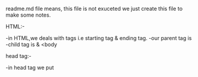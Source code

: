 readme.md file means, this file is not exuceted we just create this file to make some notes.

HTML:-

-in HTML,we deals with tags i.e starting tag & ending tag.
-our parent tag is <html></html>
-child tag is <head></head> & <body</body>


head tag:-

-in head tag we put <title> tag for give the title of the web page.
-in head tag we also give some external css link over here.

Body tag:-

-in body tag give all web page code in this file whatever we see in the screen.
- body tag contain all elements like header ,context , forms etc--

Heading:-

-heading are major element where we put the context heading.
in html heading 6 types (h1, h2, h3, h4, h5, h6)
-h1 is the bigger heading.
-h6 is the smaller heading.

paragraph/  description:-

-in HTML we use paragraph forn writting some description over our heading.
-we denoted the tag <p></p> for writing a paragraph.

*<br> tag is used to break the line,it is a single tag.
*<hr> tag is used   horizontal the line, and its also a single tag.

image:-

-in HTML, we need <img> tag for inserting image in our web pages.
-<img> tag contain -> src(source), height, width, alt(alternate)
these src,height, width & alt(alternate) is the properties of image so we called attribute of <img> tag.

insert outside link:-

-in HTML when we want to put some other link in html we just put <a> tag over here.
-<a> -anchor tag (it si used to put hyperlink of any other websities.)
-<a> tag contain, href(hyper reference -reference to another page or sities)attributes for insert the hyperlink over anchor tag.
-<a> tag also contain target attribute for open that link, target attributees contain 2 values when we put "_self" it will open that page itself and when we put "_blank" it will open page to a another page. 


Html Formating:-

-in Html we use formating for styling our paragraph section.
1.<b> -bold text
2. <i> -italic text
3. <em> -emphasized text
4. <strong> -bold or bigger the text
5 <mark> -marked or highlightde the text
6.<small>-smaller the text
7<del> -deleted the text
8.<ins>-insert the text
9.<sub>-subsript
<sup>-superscript

HTML Table;-

-html table means its a table like structure where we write somethings in row and columns.
-main tag of htmltable is <table>
-<tr>-table row
-<th>-table heading
-<td>-table data

HTML list:-

-list is a collection of data where we can put in structural manner so we can take html for structuring the list.
-in html list are of 2 types.
1. unordered list -<ul>
2. ordered list -<ol>
-<li>-list items

ex-
MY techanical skills are:-
1.HTML
2.CSS
3.React jss
4.node

